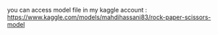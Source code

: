 you can access model file in my kaggle account : https://www.kaggle.com/models/mahdihassani83/rock-paper-scissors-model
